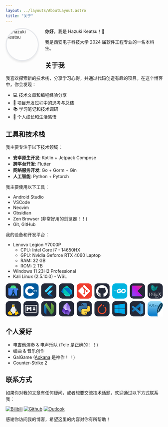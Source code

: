 ```yaml
---
layout: ../layouts/AboutLayout.astro
title: "关于"
---
```


<div class="prose">
    <img align="left" src="/profile_picture.jpg" alt="Hazuki Keatsu" style="width: 100px; height: 100px; border-radius: 50%; object-fit: cover; border: 3px solid #e5e7eb; box-shadow: 0 4px 6px -1px rgba(0, 0, 0, 0.1);margin: 0 20px 0 0">
</div>

**你好**，我是 Hazuki Keatsu！👋

我是西安电子科技大学 2024 届软件工程专业的一名本科生。

## 关于我

我喜欢探索新的技术栈，分享学习心得，并通过代码创造有趣的项目。在这个博客中，你会发现：

- 💻 技术文章和编程经验分享
- 🚀 项目开发过程中的思考与总结
- 📚 学习笔记和技术调研
- 🌱 个人成长和生活感悟

## 工具和技术栈

我主要专注于以下技术领域：

- **安卓原生开发**: Kotlin + Jetpack Compose
- **跨平台开发**: Flutter
- **网络服务开发**: Go + Gorm + Gin
- **人工智能**: Python + Pytorch

我主要使用以下工具：

- Android Studio
- VSCode
- Neovim
- Obsidian
- Zen Browser (非常好用的浏览器！！)
- Git, GitHub

我的设备和开发平台：

- Lenovo Legion Y7000P 
    - CPU: Intel Core i7 - 14650HX
    - GPU: Nvidia Geforce RTX 4060 Laptop
    - RAM: 32 GB
    - ROM: 2 TB
- Windows 11 23H2 Professional
- Kali Linux (2.5.10.0) - WSL

<div class="prose">
    <img src="/src/assets/images/skill_icons.svg" alt="Skill Icon">
</div>

## 个人爱好

- 电吉他演奏 & 电声乐队 (Tele 是正确的！！)
- 编曲 & 音乐创作
- GalGame ([Aokana](https://sprite.net/aokana) 是神作！！)
- Counter-Strike 2

## 联系方式

如果你对我的文章有任何疑问，或者想要交流技术话题，欢迎通过以下方式联系我：

<div class="prose">
    <a class="prose" href="https://space.bilibili.com/392082366" style="display: inline-block;"><img src="https://img.shields.io/badge/dynamic/json?style=flat-square&label=Bilibili+Follows&labelColor=FE7398&color=282C34&query=$.data.follower&url=https://api.bilibili.com/x/relation/stat?vmid=392082366&longCache=true&logo=bilibili&logoColor=white" alt="Bilibili"></a>
    <a class="prose" href="https://github.com/hazuki-keatsu" style="display: inline-block;"><img src="https://img.shields.io/badge/dynamic/json?style=flat-square&label=GitHub+Followers&suffix=%20&query=%24.data.totalSubs&url=https%3A%2F%2Fapi.spencerwoo.com%2Fsubstats%2F%3Fsource%3Dgithub%26queryKey%3Dhazuki-keatsu&labelColor=282c34&color=353940&logo=github&longCache=true" alt="Github"></a>
    <a class="prose" href="mailto:yeyuefeng699@outlook.com" style="display: inline-block;"><img src="https://img.shields.io/badge/Outlook-Mail_to_Me-0F6CBD?style=flat-square&logo=gmail&logoColor=FFFFFF&logoSize=auto" alt="Outlook"></a>
</div>

感谢你访问我的博客，希望这里的内容对你有所帮助！
